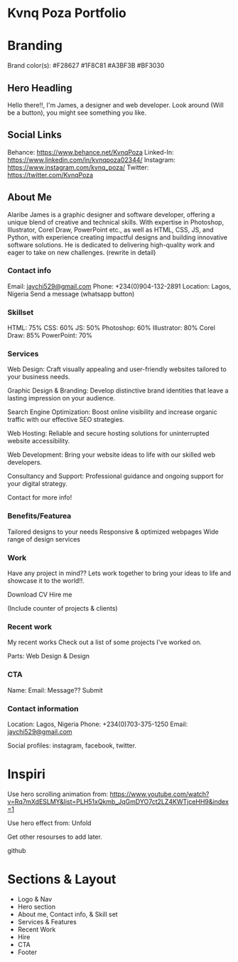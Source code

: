 # Kvnq Poza Portfolio

# Branding

Brand color(s):
#F28627
#1F8C81
#A3BF3B
#BF3030

## Hero Headling

Hello there!!, I'm James, a designer and web developer.
Look around (Will be a button), you might see something you like.

## Social Links

Behance: https://www.behance.net/KvnqPoza
Linked-In: https://www.linkedin.com/in/kvnqpoza02344/
Instagram: https://www.instagram.com/kvnq_poza/
Twitter: https://twitter.com/KvnqPoza

## About Me

Alaribe James is a graphic designer and software developer, offering a unique blend of creative and technical skills. With expertise in Photoshop, Illustrator, Corel Draw, PowerPoint etc., as well as HTML, CSS, JS, and Python, with experience creating impactful designs and building innovative software solutions.
He is dedicated to delivering high-quality work and eager to take on new challenges. (rewrite in detail)

### Contact info

Email: jaychi529@gmail.com
Phone: +234(0)904-132-2891
Location: Lagos, Nigeria
Send a message (whatsapp button)

### Skillset

HTML: 75%
CSS: 60%
JS: 50%
Photoshop: 60%
Illustrator: 80%
Corel Draw: 85%
PowerPoint: 70%

### Services

Web Design:
Craft visually appealing and user-friendly websites tailored to your business needs.

Graphic Design & Branding:
Develop distinctive brand identities that leave a lasting impression on your audience.

Search Engine Optimization:
Boost online visibility and increase organic traffic with our effective SEO strategies.

Web Hosting:
Reliable and secure hosting solutions for uninterrupted website accessibility.

Web Development:
Bring your website ideas to life with our skilled web developers.

Consultancy and Support:
Professional guidance and ongoing support for your digital strategy.

Contact for more info!

### Benefits/Featurea

Tailored designs to your needs
Responsive & optimized webpages
Wide range of design services

### Work

Have any project in mind??
Lets work together to bring your ideas to life and showcase it to the world!!.

Download CV
Hire me

(Include counter of projects & clients)

### Recent work

My recent works
Check out a list of some projects I've worked on.

Parts: Web Design & Design

### CTA

Name:
Email:
Message??
Submit

### Contact information

Location: Lagos, Nigeria
Phone: +234(0)703-375-1250
Email: jaychi529@gmail.com

Social profiles: instagram, facebook, twitter.

# Inspiri

Use hero scrolling animation from:
https://www.youtube.com/watch?v=Rq7mXdESLMY&list=PLH51xQkmb_JqGmDYO7ct2LZ4KWTjceHH9&index=1

Use hero effect from: Unfold

Get other resourses to add later.

github

######

# Sections & Layout

- Logo & Nav
- Hero section
- About me, Contact info, & Skill set
- Services & Features
- Recent Work
- Hire
- CTA
- Footer
